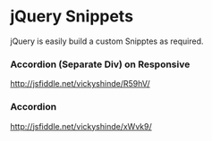 jQuery Snippets
===============
jQuery is easily build a custom Snipptes as required.

### Accordion (Separate Div) on Responsive
http://jsfiddle.net/vickyshinde/R59hV/

### Accordion
http://jsfiddle.net/vickyshinde/xWvk9/
